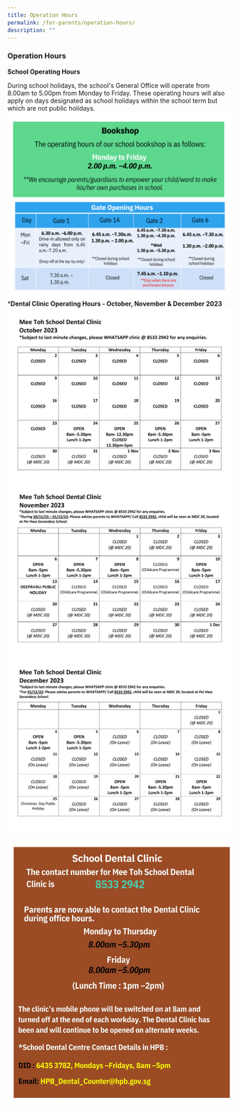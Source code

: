 ```yaml
---
title: Operation Hours
permalink: /for-parents/operation-hours/
description: ""
---
```

### Operation Hours

         

**School Operating Hours**

During school holidays, the school's General Office will operate from 8.00am to 5.00pm from Monday to Friday. These operating hours will also apply on days designated as school holidays within the school term but which are not public holidays.
![](/images/For%20Parents/Operation%20Hours/bookshop%20and%20gate(1).png)  ***Dental Clinic Operating Hours - October, November & December 2023**![](/images/For%20Parents/Operation%20Hours/oct%202023.jpg)
![](/images/For%20Parents/Operation%20Hours/nov%202023.jpg)
![](/images/For%20Parents/Operation%20Hours/dec%202023.jpg)

![](/images/For%20Parents/Operation%20Hours/dental%20clinic(1).jpg)



